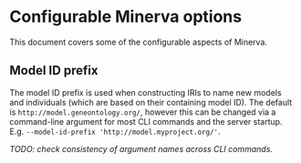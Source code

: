 # Configurable Minerva options
This document covers some of the configurable aspects of Minerva.

## Model ID prefix
The model ID prefix is used when constructing IRIs to name new models and individuals (which are based on their containing model ID). The default is `http://model.geneontology.org/`, however this can be changed via a command-line argument for most CLI commands and the server startup. E.g. `--model-id-prefix 'http://model.myproject.org/'`. 

*TODO: check consistency of argument names across CLI commands.*
